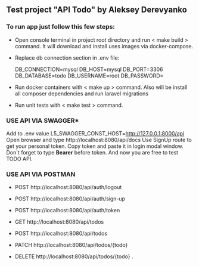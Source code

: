 ## Test project "API Todo" by Aleksey Derevyanko

### To run app just follow this few steps:

* Open console terminal in project root directory and run < make build > command. 
  It will download and install uses images via docker-compose.

* Replace db connection section in .env file:

    DB_CONNECTION=mysql
    DB_HOST=mysql
    DB_PORT=3306
    DB_DATABASE=todo
    DB_USERNAME=root
    DB_PASSWORD=

* Run docker containers with < make up > command. Also will be install all composer dependencies and run laravel migrations

* Run unit tests with < make test > command.

### USE API VIA SWAGGER*

Add to .env value L5_SWAGGER_CONST_HOST=http://127.0.0.1:8000/api
Open browser and type http://localhost:8080/api/docs
Use SignUp route to get your personal token. Copy token and paste it in login modal window. 
Don`t forget to type **Bearer** before token. And now you are free to test TODO API.

### USE API VIA POSTMAN

* POST        http://localhost:8080/api/auth/logout
* POST        http://localhost:8080/api/auth/sign-up
* POST        http://localhost:8080/api/auth/token

* GET         http://localhost:8080/api/todos
* POST        http://localhost:8080/api/todos
* PATCH       http://localhost:8080/api/todos/{todo}
* DELETE      http://localhost:8080/api/todos/{todo} .
